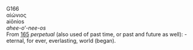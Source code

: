 <body>
  <p>G166<br>  αἰώνιος  <br> aiōnios  <br><i>ahee-o‘-nee-os </i><br>From <a href="g0165.htm">165</a>  <i>perpetual</i> (also used of past time, or past and future as well): - eternal, for ever, everlasting, world (began).<br></p>
 </body>